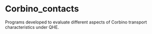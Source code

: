 # Corbino_contacts
Programs developed to evaluate different aspects of Corbino transport characteristics under QHE.
